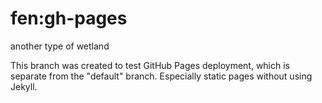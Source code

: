 # fen:gh-pages
another type of wetland

This branch was created to test GitHub Pages deployment,
which is separate from the "default" branch. Especially
static pages without using Jekyll.
